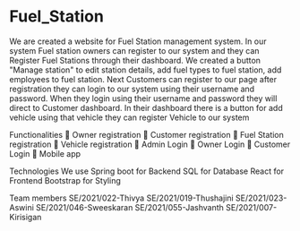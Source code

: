 # Fuel_Station
We are created a website for Fuel Station management system. In our system Fuel station owners can register to our system and they can Register Fuel Stations through their dashboard. We created a button "Manage station" to edit station details, add fuel types to fuel station, add employees to fuel station. Next Customers can register to our page after registration they can login to our system using their username and password. When they login using their username and password they will direct to Customer dashboard. In their dashboard there is a button for add vehicle using that vehicle they can register Vehicle to our system 

Functionalities 
	Owner registration
	Customer registration
	Fuel Station registration
	Vehicle registration
	Admin Login
	Owner Login
	Customer Login
	Mobile app 

Technologies We use 
Spring boot for Backend 
SQL for Database
React for Frontend
Bootstrap for Styling  

Team members
SE/2021/022-Thivya
SE/2021/019-Thushajini
SE/2021/023-Aswini
SE/2021/046-Sweeskaran
SE/2021/055-Jashvanth
SE/2021/007-Kirisigan

